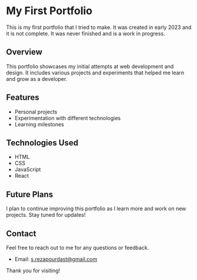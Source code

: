 # My First Portfolio

This is my first portfolio that I tried to make. It was created in early 2023 and it is not complete.
It was never finished and is a work in progress.

## Overview

This portfolio showcases my initial attempts at web development and design. It includes various projects and experiments that helped me learn and grow as a developer.

## Features

- Personal projects
- Experimentation with different technologies
- Learning milestones

## Technologies Used

- HTML
- CSS
- JavaScript
- React

## Future Plans

I plan to continue improving this portfolio as I learn more and work on new projects. Stay tuned for updates!

## Contact

Feel free to reach out to me for any questions or feedback.

- Email: [s.rezapourdast@gmail.com](mailto:your-email@example.com)

Thank you for visiting!
